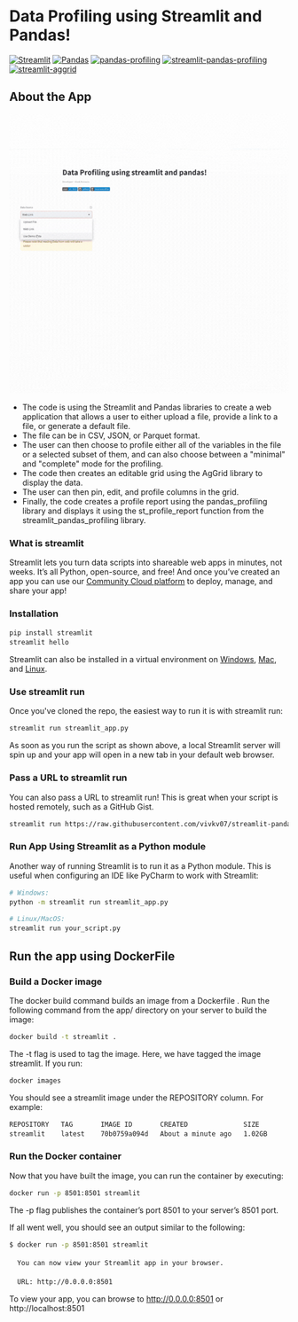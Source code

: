 # Data Profiling using Streamlit and Pandas!
[![Streamlit](https://badgen.net/pypi/v/streamlit)](https://pypi.org/project/streamlit/)
[![Pandas](https://badgen.net/pypi/v/pandas)](https://pypi.org/project/pandas/) 
[![pandas-profiling](https://badgen.net/pypi/v/pandas-profiling)](https://pypi.org/project/pandas-profiling/)
[![streamlit-pandas-profiling](https://badgen.net/pypi/v/streamlit-pandas-profiling)](https://pypi.org/project/streamlit-pandas-profiling/)
[![streamlit-aggrid](https://badgen.net/pypi/v/streamlit-aggrid)](https://pypi.org/project/streamlit-aggrid/)

## About the App
![Example of live coding an app in Streamlit|635x380](https://github.com/vivkv07/streamlit-pandas-profiling/blob/main/images/demo.gif?raw=true)

* The code is using the Streamlit and Pandas libraries to create a web application that allows a user to either upload a file, provide a link to a file, or generate a default file. 
* The file can be in CSV, JSON, or Parquet format. 
* The user can then choose to profile either all of the variables in the file or a selected subset of them, and can also choose between a "minimal" and "complete" mode for the profiling.
* The code then creates an editable grid using the AgGrid library to display the data. 
* The user can then pin, edit, and profile columns in the grid. 
* Finally, the code creates a profile report using the pandas_profiling library and displays it using the st_profile_report function from the streamlit_pandas_profiling library.

### What is streamlit 

Streamlit lets you turn data scripts into shareable web apps in minutes, not weeks. It’s all Python, open-source, and free! And once you’ve created an app you can use our [Community Cloud platform](https://streamlit.io/cloud) to deploy, manage, and share your app!

### Installation

```bash
pip install streamlit
streamlit hello
```

Streamlit can also be installed in a virtual environment on [Windows](https://github.com/streamlit/streamlit/wiki/Installing-in-a-virtual-environment#on-windows), [Mac](https://github.com/streamlit/streamlit/wiki/Installing-in-a-virtual-environment#on-mac--linux), and [Linux](https://github.com/streamlit/streamlit/wiki/Installing-in-a-virtual-environment#on-mac--linux).

### Use streamlit run
Once you've cloned the repo, the easiest way to run it is with streamlit run:
```bash
streamlit run streamlit_app.py 
```

As soon as you run the script as shown above, a local Streamlit server will spin up and your app will open in a new tab in your default web browser.

### Pass a URL to streamlit run
You can also pass a URL to streamlit run! This is great when your script is hosted remotely, such as a GitHub Gist.
```bash
streamlit run https://raw.githubusercontent.com/vivkv07/streamlit-pandas-profiling/main/streamlit-app.py
```

### Run App Using Streamlit as a Python module
Another way of running Streamlit is to run it as a Python module. This is useful when configuring an IDE like PyCharm to work with Streamlit:

```bash
# Windows:
python -m streamlit run streamlit_app.py
```


```bash
# Linux/MacOS:
streamlit run your_script.py
```

## Run the app using DockerFile
### Build a Docker image
The docker build command builds an image from a Dockerfile . Run the following command from the app/ directory on your server to build the image:

```bash
docker build -t streamlit .
```

The -t flag is used to tag the image. Here, we have tagged the image streamlit. If you run:

```bash
docker images
```
You should see a streamlit image under the REPOSITORY column. For example:
```bash
REPOSITORY   TAG       IMAGE ID       CREATED              SIZE
streamlit    latest    70b0759a094d   About a minute ago   1.02GB
```

### Run the Docker container
Now that you have built the image, you can run the container by executing:
```bash
docker run -p 8501:8501 streamlit
```
The -p flag publishes the container’s port 8501 to your server’s 8501 port.

If all went well, you should see an output similar to the following:
```bash
$ docker run -p 8501:8501 streamlit
  
  You can now view your Streamlit app in your browser.

  URL: http://0.0.0.0:8501
```
To view your app, you can browse to http://0.0.0.0:8501 or http://localhost:8501

